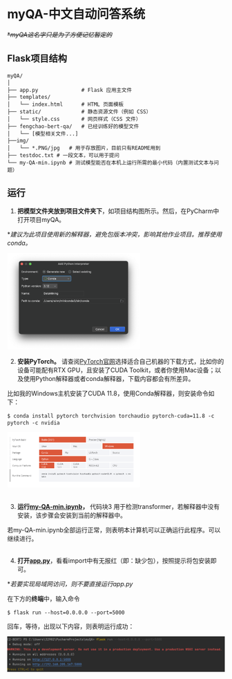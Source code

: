 # myQA-中文自动问答系统

~~**myQA这名字只是为了方便记忆暂定的*~~

## Flask项目结构

```
myQA/
│
├── app.py              # Flask 应用主文件
├── templates/
│   └── index.html      # HTML 页面模板
├── static/             # 静态资源文件（例如 CSS）
│   └── style.css       # 网页样式（CSS 文件）
├── fengchao-bert-qa/   # 已经训练好的模型文件
│	└── [模型相关文件...]
├──img/
│	└── *.PNG/jpg	# 用于存放图片，目前只有README用到
├──	testdoc.txt	# 一段文本，可以用于提问
└──	my-QA-min.ipynb	# 测试模型能否在本机上运行所需的最小代码（内置测试文本与问题）
```



## 运行

1. **把模型文件夹放到项目文件夹下**，如项目结构图所示。然后，在PyCharm中打开项目myQA。

**建议为此项目使用新的解释器，避免包版本冲突，影响其他作业项目。推荐使用conda。*

<img src="./img/using_new_interp.png" alt="Screenshot 2024-12-05 at 14.53.32" style="zoom:30%;" />

2. **安装PyTorch。**  请查阅[PyTorch官网](https://pytorch.org/get-started/locally/)选择适合自己机器的下载方式，比如你的设备可能配有RTX GPU，且安装了CUDA Toolkit，或者你使用Mac设备；以及使用Python解释器或者conda解释器，下载内容都会有所差异。

比如我的Windows主机安装了CUDA 11.8，使用Conda解释器，则安装命令如下：

```
$ conda install pytorch torchvision torchaudio pytorch-cuda=11.8 -c pytorch -c nvidia
```

<img src="./img/torch_ins.png" alt="downloads" style="zoom:30%;" />
<br>
<br>

3. **运行[my-QA-min.ipynb](./my-QA-min.ipynb)，** 代码块3 用于检测transformer，若解释器中没有安装，该步骤会安装到当前的解释器中。

若my-QA-min.ipynb全部运行正常，则表明本计算机可以正确运行此程序。可以继续进行。
<br>
<br>


4. **打开[app.py](./app.py)**，看看import中有无报红（即：缺少包），按照提示将包安装即可。



**若要实现局域网访问，则不要直接运行app.py*

在下方的**终端**中，输入命令

```
$ flask run --host=0.0.0.0 --port=5000
```

回车，等待，出现以下内容，则表明运行成功：

<img src="./img/run.png" style="zoom: 75%">

